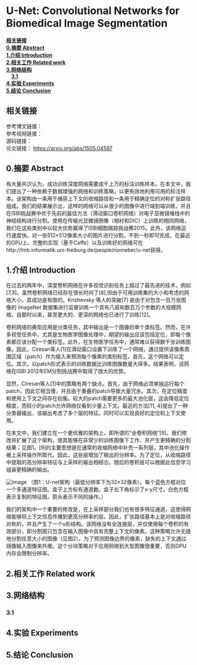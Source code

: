 # U-Net: Convolutional Networks for Biomedical Image Segmentation

[**相关链接**](#相关链接)  
[**0.摘要 Abstract**](#0.摘要Abstract)  
[**1.介绍 Introduction**](#1.介绍Introduction)  
[**2.相关工作 Related work**](#2.相关工作Relatedwork)  
[**3.网络结构**](#3.网络结构)  
&emsp;[**3.1**](#3.1)  
[**4.实验 Experiments**](#4.实验Experiments)  
[**5.结论 Conclusion**](#5.结论Conclusion)  



## 相关链接
参考博文链接：  
参考视频链接：  
源码链接：  
论文链接： https://arxiv.org/abs/1505.04597 

<a id="0.摘要Abstract"></a>
## 0.摘要 Abstract
  有大量共识认为，成功训练深度网络需要成千上万的标注训练样本。在本文中，我们提出了一种依赖于数据增强的网络和训练策略，以更有效地利用可用的标注样本。该架构由一条用于捕获上下文的收缩路径和一条用于精确定位的对称扩张路径组成。我们的结果展示出，这样的网络可以从很少的图像中进行端到端训练，并且在ISBI挑战赛中优于先前的最佳方法（滑动窗口卷积网络）对电子显微镜堆栈中的神经结构进行分割。使用在传输光显微镜图像（相衬和DIC）上训练的相同网络，我们在这些类别中以较大优势赢得了ISBI细胞跟踪挑战赛2015。此外，该网络运行速度快。对一张512×512像素大小的图片进行分割，不到一秒即可完成，在最近的GPU上。完整的实现（基于Caffe）以及训练好的网络可在http://lmb.informatik.uni-freiburg.de/people/ronneber/u-net获得。

<a id="1.介绍Introduction"></a>
## 1.介绍 Introduction
  在过去的两年中，深度卷积网络在许多视觉识别任务上超过了最先进的技术，例如 [7,3]。虽然卷积网络已经存在很长时间了[8],但由于可用训练集的大小和考虑的网络大小，其成功是有限的。Krizhevsky 等人的突破[7] 是由于对包含一百万张图像的 ImageNet 数据集进行监督训练一个具有八层和数百万个参数的大规模网络。自那时以来，甚至更大的、更深的网络也已进行了训练[12]。  
  
  卷积网络的典型应用是分类任务，其中输出是一个图像的单个类标签。然而，在许多视觉任务中，尤其是生物医学图像处理中，期望的输出应该包括定位，即每个像素都应该分配一个类标签。此外，在生物医学任务中，通常难以获得数千张训练图像。因此，Ciresan等人[1]在滑动窗口设置下训练了一个网络，通过提供该像素周围区域（patch）作为输入来预测每个像素的类别标签。首先，这个网络可以定位。其次，以patch形式表示的训练数据比训练图像数量大得多。结果表明，该网络在ISBI 2012年EM分割挑战赛中取得了很大的优势。 
  
  显然，Ciresan等人[1]中的策略有两个缺点。首先，由于网络必须单独运行每个patch，因此它相当慢，并且由于重叠的patch导致大量冗余。其次，在定位精度和使用上下文之间存在权衡。较大的patch需要更多的最大池化层，这会降低定位精度，而较小的patch允许网络仅看到少量上下文。最近的方法[11, 4]提出了一种分类器输出，该输出考虑了多个层的特征。同时可以实现良好的定位和上下文使用。  
  
  在本文中，我们建立在一个更优雅的架构上，即所谓的“全卷积网络”[9]。我们修改并扩展了这个架构，使其能够在非常少的训练图像下工作，并产生更精确的分割结果；见图1。[9]的主要思想是在通常的收缩网络中补充一系列层，其中池化操作被上采样操作所取代。因此，这些层增加了输出的分辨率。为了定位，从收缩路径中提取的高分辨率特征与上采样的输出相结合。随后的卷积层可以根据此信息学习组装更精确的输出。  

![image](https://github.com/user-attachments/assets/3a11aa59-bbda-4a7c-bbec-ddd32ce37274)
（图1：U-net架构（最低分辨率下为32×32像素）。每个蓝色方框对应一个多通道特征图。盒子上方标有通道数。盒子左下角标示了x-y尺寸。白色方框表示复制的特征图。箭头表示不同的操作。）

  我们的架构中一个重要的修改是，在上采样部分我们也有很多特征通道，这使得网络能够将上下文信息传播到更高分辨率的层。因此，扩张路径基本上是对收缩路径对称的，并且产生了一个u形结构。该网络没有全连接层，并仅使用每个卷积的有效部分，即分割图只包含在输入图像中具有完整上下文的像素。这种策略允许无缝地分割任意大小的图像（见图2）。为了预测图像边界的像素，缺失的上下文通过镜像输入图像来外推。这个分块策略对于应用网络到大型图像很重要，否则GPU内存会限制分辨率。


<a id="2.相关工作Relatedwork"></a>
## 2.相关工作 Related work


<a id="3.网络结构"></a>
## 3.网络结构

<a id="3.1"></a>
### 3.1


<a id="4.实验Experiments"></a>
## 4.实验 Experiments

<a id="5.结论Conclusion"></a>
## 5.结论 Conclusion











